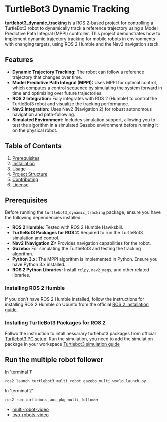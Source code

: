 # TurtleBot3 Dynamic Tracking

**turtlebot3_dynamic_tracking** is a ROS 2-based project for controlling a TurtleBot3 robot to dynamically track a reference trajectory using a Model Predictive Path Integral (MPPI) controller. This project demonstrates how to implement dynamic trajectory tracking for mobile robots in environments with changing targets, using ROS 2 Humble and the Nav2 navigation stack.

## Features

- **Dynamic Trajectory Tracking:** The robot can follow a reference trajectory that changes over time.
- **Model Predictive Path Integral (MPPI):** Uses MPPI for optimal control, which computes a control sequence by simulating the system forward in time and optimizing over future trajectories.
- **ROS 2 Integration:** Fully integrates with ROS 2 (Humble) to control the TurtleBot3 robot and visualize the tracking performance.
- **Nav2 Integration:** Uses Nav2 (Navigation 2) for robust autonomous navigation and path-following.
- **Simulated Environment:** Includes simulation support, allowing you to test the algorithm in a simulated Gazebo environment before running it on the physical robot.

## Table of Contents

1. [Prerequisites](#prerequisites)
2. [Installation](#installation)
3. [Usage](#usage)
4. [Project Structure](#project-structure)
5. [Contributing](#contributing)
6. [License](#license)

## Prerequisites

Before running the `turtlebot3_dynamic_tracking` package, ensure you have the following dependencies installed:

- **ROS 2 Humble:** Tested with ROS 2 Humble Hawksbill.
- **TurtleBot3 Packages for ROS 2:** Required to run the TurtleBot3 simulation and control.
- **Nav2 (Navigation 2):** Provides navigation capabilities for the robot.
- **Gazebo:** For simulating the TurtleBot3 and testing the tracking algorithm.
- **Python 3.x:** The MPPI algorithm is implemented in Python. Ensure you have Python 3.x installed.
- **ROS 2 Python Libraries:** Install `rclpy`, `nav2_msgs`, and other related libraries.

### Installing ROS 2 Humble

If you don’t have ROS 2 Humble installed, follow the instructions for installing ROS 2 Humble on Ubuntu from the official [ROS 2 installation guide](https://docs.ros.org/en/humble/Installation.html).

### Installing TurtleBot3 Packages for ROS 2
Follwo the instruction to intall nessarary turtlebot3 packages from official [Turtlebot3 PC setup](https://emanual.robotis.com/docs/en/platform/turtlebot3/quick-start/#pc-setup).
Run the simulation, you need to add the simulation package in your workspace [Turtlebot3 simulation guide](https://emanual.robotis.com/docs/en/platform/turtlebot3/simulation/)

## Run the multiple robot follower 
In 'terminal 1'
```bash
ros2 launch turtlebot3_multi_robot gazebo_multi_world.launch.py
```
In 'terminal 2'
```bash
ros2 run turtlebots_aoc_pkg multi_follower
```
* [multi-robot-video](https://youtu.be/8F5dVyIByNg) 
* [two-robots-video](https://youtu.be/urKhxX07TNw)
